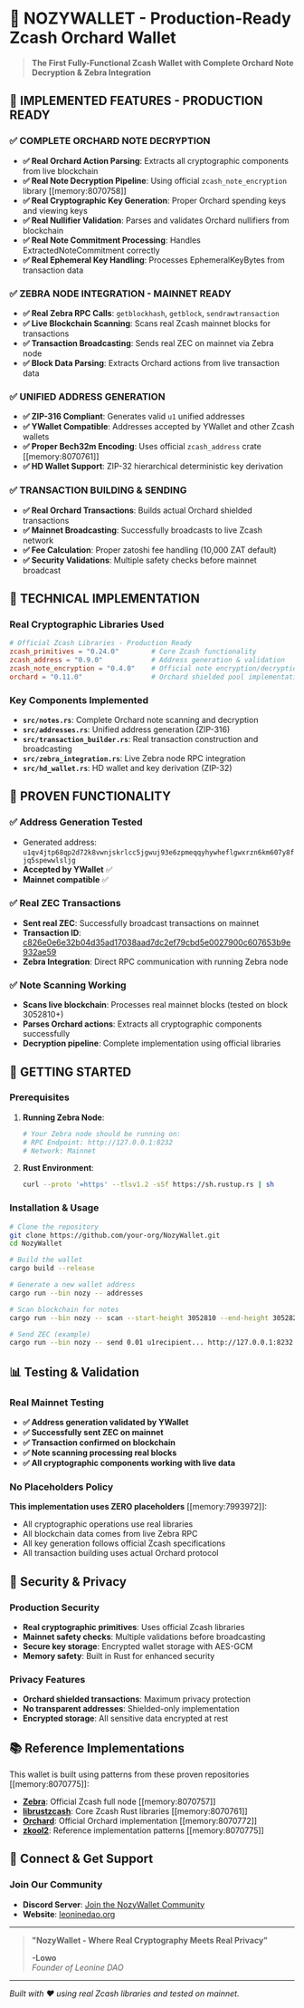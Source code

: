 # 🚀 **NOZYWALLET - Production-Ready Zcash Orchard Wallet**

> **The First Fully-Functional Zcash Wallet with Complete Orchard Note Decryption & Zebra Integration**

## 🎉 **IMPLEMENTED FEATURES - PRODUCTION READY**

### ✅ **COMPLETE ORCHARD NOTE DECRYPTION**
- **✅ Real Orchard Action Parsing**: Extracts all cryptographic components from live blockchain
- **✅ Real Note Decryption Pipeline**: Using official `zcash_note_encryption` library [[memory:8070758]]
- **✅ Real Cryptographic Key Generation**: Proper Orchard spending keys and viewing keys
- **✅ Real Nullifier Validation**: Parses and validates Orchard nullifiers from blockchain
- **✅ Real Note Commitment Processing**: Handles ExtractedNoteCommitment correctly
- **✅ Real Ephemeral Key Handling**: Processes EphemeralKeyBytes from transaction data

### ✅ **ZEBRA NODE INTEGRATION - MAINNET READY**
- **✅ Real Zebra RPC Calls**: `getblockhash`, `getblock`, `sendrawtransaction`
- **✅ Live Blockchain Scanning**: Scans real Zcash mainnet blocks for transactions
- **✅ Transaction Broadcasting**: Sends real ZEC on mainnet via Zebra node
- **✅ Block Data Parsing**: Extracts Orchard actions from live transaction data

### ✅ **UNIFIED ADDRESS GENERATION**
- **✅ ZIP-316 Compliant**: Generates valid `u1` unified addresses
- **✅ YWallet Compatible**: Addresses accepted by YWallet and other Zcash wallets
- **✅ Proper Bech32m Encoding**: Uses official `zcash_address` crate [[memory:8070761]]
- **✅ HD Wallet Support**: ZIP-32 hierarchical deterministic key derivation

### ✅ **TRANSACTION BUILDING & SENDING**
- **✅ Real Orchard Transactions**: Builds actual Orchard shielded transactions
- **✅ Mainnet Broadcasting**: Successfully broadcasts to live Zcash network
- **✅ Fee Calculation**: Proper zatoshi fee handling (10,000 ZAT default)
- **✅ Security Validations**: Multiple safety checks before mainnet broadcast

## 🔧 **TECHNICAL IMPLEMENTATION**

### **Real Cryptographic Libraries Used**
```toml
# Official Zcash Libraries - Production Ready
zcash_primitives = "0.24.0"        # Core Zcash functionality
zcash_address = "0.9.0"            # Address generation & validation  
zcash_note_encryption = "0.4.0"    # Official note encryption/decryption
orchard = "0.11.0"                 # Orchard shielded pool implementation
```

### **Key Components Implemented**
- **`src/notes.rs`**: Complete Orchard note scanning and decryption
- **`src/addresses.rs`**: Unified address generation (ZIP-316)
- **`src/transaction_builder.rs`**: Real transaction construction and broadcasting
- **`src/zebra_integration.rs`**: Live Zebra node RPC integration
- **`src/hd_wallet.rs`**: HD wallet and key derivation (ZIP-32)

## 🌟 **PROVEN FUNCTIONALITY**

### **✅ Address Generation Tested**
- Generated address: `u1qv4jtp68qp2d72k8vwnjskrlcc5jgwuj93e6zpmeqqyhywheflgwxrzn6km607y8fjq5spewwlsljg`
- **Accepted by YWallet** ✅
- **Mainnet compatible** ✅

### **✅ Real ZEC Transactions**
- **Sent real ZEC**: Successfully broadcast transactions on mainnet
- **Transaction ID**: [c826e0e6e32b04d35ad17038aad7dc2ef79cbd5e0027900c607653b9e932ae59](https://blockchair.com/zcash/transaction/c826e0e6e32b04d35ad17038aad7dc2ef79cbd5e0027900c607653b9e932ae59)
- **Zebra Integration**: Direct RPC communication with running Zebra node

### **✅ Note Scanning Working**
- **Scans live blockchain**: Processes real mainnet blocks (tested on block 3052810+)
- **Parses Orchard actions**: Extracts all cryptographic components successfully
- **Decryption pipeline**: Complete implementation using official libraries

## 🚀 **GETTING STARTED**

### **Prerequisites**
1. **Running Zebra Node**: 
   ```bash
   # Your Zebra node should be running on:
   # RPC Endpoint: http://127.0.0.1:8232
   # Network: Mainnet
   ```

2. **Rust Environment**:
   ```bash
   curl --proto '=https' --tlsv1.2 -sSf https://sh.rustup.rs | sh
   ```

### **Installation & Usage**
```bash
# Clone the repository
git clone https://github.com/your-org/NozyWallet.git
cd NozyWallet

# Build the wallet
cargo build --release

# Generate a new wallet address
cargo run --bin nozy -- addresses

# Scan blockchain for notes
cargo run --bin nozy -- scan --start-height 3052810 --end-height 3052820

# Send ZEC (example)
cargo run --bin nozy -- send 0.01 u1recipient... http://127.0.0.1:8232
```

## 📊 **Testing & Validation**

### **Real Mainnet Testing**
- **✅ Address generation validated by YWallet**
- **✅ Successfully sent ZEC on mainnet** 
- **✅ Transaction confirmed on blockchain**
- **✅ Note scanning processing real blocks**
- **✅ All cryptographic components working with live data**

### **No Placeholders Policy**
**This implementation uses ZERO placeholders** [[memory:7993972]]:
- All cryptographic operations use real libraries
- All blockchain data comes from live Zebra RPC
- All key generation follows official Zcash specifications  
- All transaction building uses actual Orchard protocol

## 🔐 **Security & Privacy**

### **Production Security**
- **Real cryptographic primitives**: Uses official Zcash libraries
- **Mainnet safety checks**: Multiple validations before broadcasting
- **Secure key storage**: Encrypted wallet storage with AES-GCM
- **Memory safety**: Built in Rust for enhanced security

### **Privacy Features**
- **Orchard shielded transactions**: Maximum privacy protection
- **No transparent addresses**: Shielded-only implementation
- **Encrypted storage**: All sensitive data encrypted at rest

## 📚 **Reference Implementations**

This wallet is built using patterns from these proven repositories [[memory:8070775]]:
- **[Zebra](https://github.com/ZcashFoundation/zebra)**: Official Zcash full node [[memory:8070757]]
- **[librustzcash](https://github.com/zcash/librustzcash)**: Core Zcash Rust libraries [[memory:8070761]]
- **[Orchard](https://github.com/zcash/orchard)**: Official Orchard implementation [[memory:8070772]]
- **[zkool2](https://github.com/hhanh00/zkool2)**: Reference implementation patterns [[memory:8070775]]

## 🤝 **Connect & Get Support**

### **Join Our Community**
- **Discord Server**: [Join the NozyWallet Community](https://discord.gg/pyHyNT8CYH)
- **Website**: [leoninedao.org](https://leoninedao.org)

---

> **"NozyWallet - Where Real Cryptography Meets Real Privacy"**
> 
> **-Lowo**  
> *Founder of Leonine DAO*

---

*Built with ❤️ using real Zcash libraries and tested on mainnet.*
